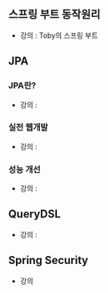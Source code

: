 ## 스프링 부트 동작원리
* 강의 : Toby의 스프링 부트


## JPA 
### JPA란? 
* 강의 : 

  
### 실전 웹개발 
* 강의 : 

  
### 성능 개선 
* 강의 : 
  

## QueryDSL 
* 강의 : 


## Spring Security 
* 강의 
